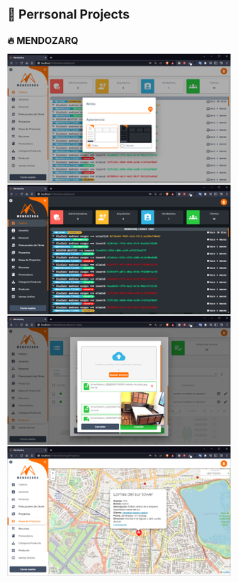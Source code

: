 # 🚀 Perrsonal Projects

## 🔥 MENDOZARQ

![Mendozarq](./src/ma1.png)
![Mendozarq](./src/ma2.png)
![Mendozarq](./src/ma3.png)
![Mendozarq](./src/ma4.png)
